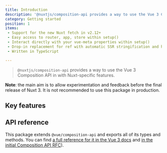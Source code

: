 ```yaml
---
title: Introduction
description: '@nuxtjs/composition-api provides a way to use the Vue 3 Composition API with Nuxt-specific features.'
category: Getting started
position: 1
items:
 - Support for the new Nuxt fetch in v2.12+
 - Easy access to router, app, store within setup()
 - Interact directly with your vue-meta properties within setup()
 - Drop-in replacement for ref with automatic SSR stringification and hydration (ssrRef)
 - Written in TypeScript

---
```


> `@nuxtjs/composition-api` provides a way to use the Vue 3 Composition API in with Nuxt-specific features.

**Note**: the main aim is to allow experimentation and feedback before the final release of Nuxt 3. It is not recommended to use this package in production.

## Key features

<list :items="items"></list>

## API reference

This package extends `@vue/composition-api` and exports all of its types and methods. You can find [a full reference for it in the Vue 3 docs](https://v3.vuejs.org/api/composition-api.html) and [in the initial Composition API RFC](https://composition-api.vuejs.org/api.html)).
